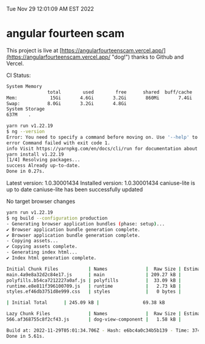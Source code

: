 Tue Nov 29 12:01:09 AM EST 2022

# angular fourteen scam


This project is live at [https://angularfourteenscam.vercel.app/](https://angularfourteenscam.vercel.app/ "dog!") thanks to Github and Vercel.

CI Status: 

```bash
System Memory
               total        used        free      shared  buff/cache   available
Mem:            15Gi       4.6Gi       3.2Gi       860Mi       7.4Gi       9.5Gi
Swap:          8.0Gi       3.2Gi       4.8Gi
System Storage
637M	.
```
```bash
yarn run v1.22.19
$ ng --version
Error: You need to specify a command before moving on. Use '--help' to view the available commands.
error Command failed with exit code 1.
info Visit https://yarnpkg.com/en/docs/cli/run for documentation about this command.
yarn install v1.22.19
[1/4] Resolving packages...
success Already up-to-date.
Done in 0.27s.
```
Latest version:     1.0.30001434
Installed version:  1.0.30001434
caniuse-lite is up to date
caniuse-lite has been successfully updated

No target browser changes
```bash
yarn run v1.22.19
$ ng build --configuration production
- Generating browser application bundles (phase: setup)...
✔ Browser application bundle generation complete.
✔ Browser application bundle generation complete.
- Copying assets...
✔ Copying assets complete.
- Generating index html...
✔ Index html generation complete.

Initial Chunk Files           | Names              |  Raw Size | Estimated Transfer Size
main.4a9e8a32d2c84e17.js      | main               | 209.27 kB |                57.46 kB
polyfills.b54ca7212227a0af.js | polyfills          |  33.09 kB |                10.65 kB
runtime.e8e811f396100709.js   | runtime            |   2.73 kB |                 1.27 kB
styles.ef46db3751d8e999.css   | styles             |   0 bytes |                       -

| Initial Total      | 245.09 kB |                69.38 kB

Lazy Chunk Files              | Names              |  Raw Size | Estimated Transfer Size
566.af368755c8f2cf43.js       | dog-view-component |   1.58 kB |               792 bytes

Build at: 2022-11-29T05:01:34.706Z - Hash: e6bc4a0c34b5b139 - Time: 3742ms
Done in 5.61s.
```
